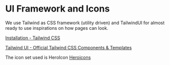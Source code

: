 # UI Framework and Icons

<head>
  <meta name="guidename" content="API Management"/>
  <meta name="context" content="GUID-b5abd6a3-bd6c-4dda-867d-bec6d19727b7"/>
</head>

We use Tailwind as CSS framework (utility driven) and TailwindUI for almost ready to use inspirations on how pages can look. 

[Installation - Tailwind CSS](https://tailwindcss.com/docs/installation)

[Tailwind UI - Official Tailwind CSS Components & Templates](https://tailwindui.com/) 

The icon set used is HeroIcon [Heroicons](https://heroicons.com/)